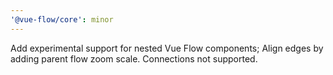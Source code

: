 ```yaml
---
'@vue-flow/core': minor
---
```


Add experimental support for nested Vue Flow components; Align edges by adding parent flow zoom scale. Connections not supported.
